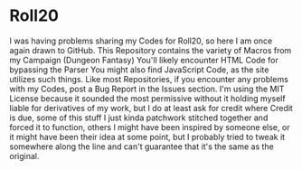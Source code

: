 # Roll20
I was having problems sharing my Codes for Roll20, so here I am once again drawn to GitHub.
This Repository contains the variety of Macros from my Campaign (Dungeon Fantasy)
You'll likely encounter HTML Code for bypassing the Parser
You might also find JavaScript Code, as the site utilizes such things.
Like most Repositories, if you encounter any problems with my Codes, post a Bug Report in the Issues section.
I'm using the MIT License because it sounded the most permissive without it holding myself liable for derivatives of my work, but I do at least ask for credit where Credit is due, some of this stuff I just kinda patchwork stitched together and forced it to function, others I might have been inspired by someone else, or it might have been their idea at some point, but I probably tried to tweak it somewhere along the line and can't guarantee that it's the same as the original.
